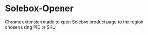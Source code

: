 # Solebox-Opener
Chrome extension made to open Solebox product page to the region chosen using PID or SKU
